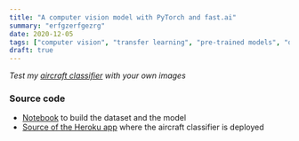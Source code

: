 ```yaml
---
title: "A computer vision model with PyTorch and fast.ai"
summary: "erfgzerfgezrg"
date: 2020-12-05
tags: ["computer vision", "transfer learning", "pre-trained models", "deployment", "pytorch", "torchvision", "fast.ai", "python"]
draft: true
---
```


*Test my [aircraft classifier](https://aircraft-classifier-007.herokuapp.com/) with your own images*  

### Source code

* [Notebook](https://github.com/datatrigger/computer_vision) to build the dataset and the model
* [Source of the Heroku app](https://github.com/datatrigger/aircraft_classifier) where the aircraft classifier is deployed
